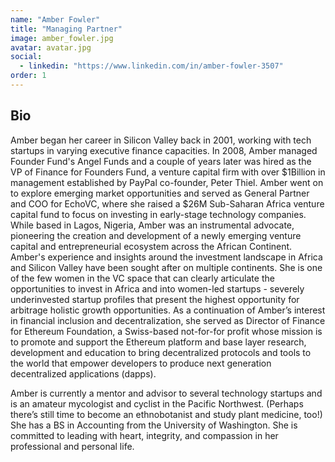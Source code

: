 ```yaml
---
name: "Amber Fowler"
title: "Managing Partner"
image: amber_fowler.jpg
avatar: avatar.jpg
social:
  - linkedin: "https://www.linkedin.com/in/amber-fowler-3507"
order: 1
---
```


## Bio

Amber began her career in Silicon Valley back in 2001, working with tech startups in varying executive finance capacities. In 2008, Amber managed Founder Fund's Angel Funds and a couple of years later was hired as the VP of Finance for Founders Fund, a venture capital firm with over $1Billion in management established by PayPal co-founder, Peter Thiel. Amber went on to explore emerging market opportunities and served as General Partner and COO for EchoVC, where she raised a $26M Sub-Saharan Africa venture capital fund to focus on investing in early-stage technology companies. While based in Lagos, Nigeria, Amber was an instrumental advocate, pioneering the creation and development of a newly emerging venture capital and entrepreneurial ecosystem across the African Continent. Amber's experience and insights around the investment landscape in Africa and Silicon Valley have been sought after on multiple continents. She is one of the few women in the VC space that can clearly articulate the opportunities to invest in Africa and into women-led startups - severely underinvested startup profiles that present the highest opportunity for arbitrage holistic growth opportunities. As a continuation of Amber’s interest in financial inclusion and decentralization, she served as Director of Finance for Ethereum Foundation, a Swiss-based not-for-for profit whose mission is to promote and support the Ethereum platform and base layer research, development and education to bring decentralized protocols and tools to the world that empower developers to produce next generation decentralized applications (dapps).

Amber is currently a mentor and advisor to several technology startups and is an amateur mycologist and cyclist in the Pacific Northwest. (Perhaps there’s still time to become an ethnobotanist and study plant medicine, too!) She has a BS in Accounting from the University of Washington. She is committed to leading with heart, integrity, and compassion in her professional and personal life.
